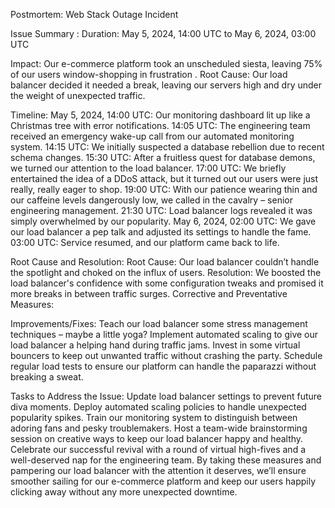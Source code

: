 Postmortem: Web Stack Outage Incident

Issue Summary
:
Duration: May 5, 2024, 14:00 UTC to May 6, 2024, 03:00 UTC

Impact: Our e-commerce platform took an unscheduled siesta, leaving 75% of our users window-shopping in frustration
.
Root Cause: Our load balancer decided it needed a break, leaving our servers high and dry under the weight of unexpected traffic.

Timeline:
May 5, 2024, 14:00 UTC: Our monitoring dashboard lit up like a Christmas tree with error notifications.
14:05 UTC: The engineering team received an emergency wake-up call from our automated monitoring system.
14:15 UTC: We initially suspected a database rebellion due to recent schema changes.
15:30 UTC: After a fruitless quest for database demons, we turned our attention to the load balancer.
17:00 UTC: We briefly entertained the idea of a DDoS attack, but it turned out our users were just really, really eager to shop.
19:00 UTC: With our patience wearing thin and our caffeine levels dangerously low, we called in the cavalry – senior engineering management.
21:30 UTC: Load balancer logs revealed it was simply overwhelmed by our popularity.
May 6, 2024, 02:00 UTC: We gave our load balancer a pep talk and adjusted its settings to handle the fame.
03:00 UTC: Service resumed, and our platform came back to life.

Root Cause and Resolution:
Root Cause: Our load balancer couldn’t handle the spotlight and choked on the influx of users.
Resolution: We boosted the load balancer's confidence with some configuration tweaks and promised it more breaks in between traffic surges.
Corrective and Preventative Measures:

Improvements/Fixes:
Teach our load balancer some stress management techniques – maybe a little yoga?
Implement automated scaling to give our load balancer a helping hand during traffic jams.
Invest in some virtual bouncers to keep out unwanted traffic without crashing the party.
Schedule regular load tests to ensure our platform can handle the paparazzi without breaking a sweat.

Tasks to Address the Issue:
Update load balancer settings to prevent future diva moments.
Deploy automated scaling policies to handle unexpected popularity spikes.
Train our monitoring system to distinguish between adoring fans and pesky troublemakers.
Host a team-wide brainstorming session on creative ways to keep our load balancer happy and healthy.
Celebrate our successful revival with a round of virtual high-fives and a well-deserved nap for the engineering team.
By taking these measures and pampering our load balancer with the attention it deserves, we’ll ensure smoother sailing for our e-commerce platform and keep our users happily clicking away without any more unexpected downtime.


